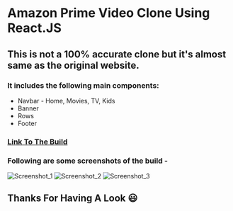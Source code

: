 # Amazon Prime Video Clone Using React.JS

## This is not a 100% accurate clone but it's almost same as the original website.

### It includes the following main components:

* Navbar - Home, Movies, TV, Kids  
* Banner
* Rows
* Footer

### [Link To The Build](https://pranav-prime-video.netlify.app/)

### Following are some screenshots of the build - 

![Screenshot_1](https://user-images.githubusercontent.com/77333789/120932252-a8c8c200-c712-11eb-86ab-5cde35ec5324.jpg)
![Screenshot_2](https://user-images.githubusercontent.com/77333789/120932688-6d2ef780-c714-11eb-9454-aa8464a8f4fc.jpeg)
![Screenshot_3](https://user-images.githubusercontent.com/77333789/120932481-926f3600-c713-11eb-8995-c3af52c47204.jpeg)


## Thanks For Having A Look :smiley:
